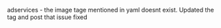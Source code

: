 

adservices - the image tage mentioned in yaml doesnt exist. Updated the tag and post that issue fixed


